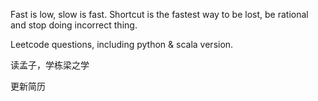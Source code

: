 Fast is low, slow is fast. 
Shortcut is the fastest way to be lost, be rational and stop doing incorrect thing. 


Leetcode questions, including python & scala version. 


读孟子，学栋梁之学

更新简历